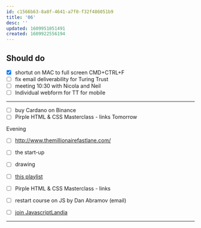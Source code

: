 ```yaml
---
id: c1566b63-8a8f-4641-a7f0-f32f486051b9
title: '06'
desc: ''
updated: 1609951051491
created: 1609922556194
---
```


## Should do

- [x] shortut on MAC to full screen CMD+CTRL+F
- [ ] fix email deliverability for Turing Trust
- [ ] meeting 10:30 with Nicola and Neil
- [ ] Individual webform for TT for mobile

---

- [ ] buy Cardano on Binance
- [ ] Pirple HTML & CSS Masterclass - links
Tomorrow

Evening
- [ ] http://www.themillionairefastlane.com/

- [ ] the start-up

- [ ] drawing
- [ ] [this playlist](https://www.youtube.com/watch?v=yYbrkaW4CgM&list=PLPXY38WvYAn5SIH7wMAk9RJZoWQBtKdaX)
- [ ] Pirple HTML & CSS Masterclass - links
- [ ] restart course on JS by Dan Abramov (email)
- [ ] [join JavascriptLandia](https://openjsf.org/blog/2020/12/17/introducing_javascriptlandia/?j=1804311&sfmc_sub=145406669&l=184_HTML&u=27470281&mid=100008483&jb=8)

---
